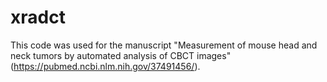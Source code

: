# xradct

This code was used for the manuscript "Measurement of mouse head and neck tumors by automated analysis of CBCT images" (https://pubmed.ncbi.nlm.nih.gov/37491456/).